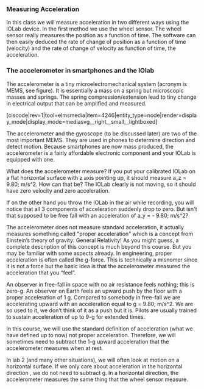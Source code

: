 ### Measuring Acceleration

In this class we will measure acceleration in two different ways using the IOLab device. In the first method we use the wheel sensor. The wheel sensor really measures the position as a function of time. The software can then easily deduced the rate of change of position as a function of time (velocity) and the rate of change of velocity as function of time, the acceleration. 

### The accelerometer in smartphones and the IOlab

The accelerometer is a tiny microelectromechanical system (acronym is MEMS, see figure). It is essentially a mass on a spring but microscopic masses and springs. The spring compression/extension lead to tiny change in electrical output that can be amplified and measured. 

[ciscode|rev=1|tool=elmsmedia|item=4246|entity_type=node|render=display_mode|display_mode=mediasvg__right__small__lightboxed]

The accelerometer and the gyroscope (to be discussed later) are two of the most important MEMS. They are used in phones to determine direction and detect motion. Because smartphones are now mass produced, the accelerometer is a fairly affordable electronic component and your IOLab is equipped with one. 

What does the accelerometer measure? If you put your calibrated IOLab on a flat horizontal surface with z axis pointing up, it should measure <lrn-math>a_z = 9.80\; m/s^2</lrn-math>. How can that be? The IOLab clearly is not moving, so it should have zero velocity and zero acceleration.

If on the other hand you throw the IOLab in the air while recording, you will notice that all 3 components of acceleration suddenly drop to zero. But isn't that supposed to be free fall with an acceleration of <lrn-math>a_y = - 9.80\; m/s^2</lrn-math>?

The accelerometer does not measure standard acceleration, it actually measures something called "proper acceleration" which is a concept from Einstein’s theory of gravity: General Relativity! As you might guess, a complete description of this concept is much beyond this course.  But you may be familiar with some aspects already.  In engineering, proper acceleration is often called the g-force. This is technically a misnomer since it is not a force but the basic idea is that the accelerometer measured the acceleration that you “feel”. 

An observer in free-fall in space with no air resistance feels nothing; this is zero-g. An observer on Earth feels an upward push by the floor with a proper acceleration of 1 g.  Compared to somebody in free-fall we are accelerating upward with an acceleration equal to <lrn-math>g = 9.80\; m/s^2</lrn-math>. We are so used to it, we don’t think of it as a push but it is. Pilots are usually trained to sustain acceleration of up to 9-g for extended times.   

In this course, we will use the standard definition of acceleration (what we have defined up to now) not proper acceleration.  Therefore, we will sometimes need to subtract the 1-g upward acceleration that the accelerometer measures when at rest. 

<lrndesign-sidenote label="Instructor Note" icon="bookmark" bg-color="#c2e5f2">
In lab 2 (and many other situations), we will often look at motion on a horizontal surface. If we only care about acceleration in the horizontal direction , we do not need to subtract g. In a horizontal direction, the accelerometer measures the same thing that the wheel sensor measure.
</lrndesign-sidenote>




